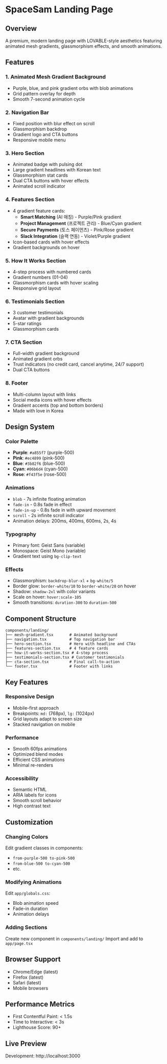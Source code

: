 # SpaceSam Landing Page

## Overview

A premium, modern landing page with LOVABLE-style aesthetics featuring animated mesh gradients, glassmorphism effects, and smooth animations.

## Features

### 1. Animated Mesh Gradient Background
- Purple, blue, and pink gradient orbs with blob animations
- Grid pattern overlay for depth
- Smooth 7-second animation cycle

### 2. Navigation Bar
- Fixed position with blur effect on scroll
- Glassmorphism backdrop
- Gradient logo and CTA buttons
- Responsive mobile menu

### 3. Hero Section
- Animated badge with pulsing dot
- Large gradient headlines with Korean text
- Glassmorphism stat cards
- Dual CTA buttons with hover effects
- Animated scroll indicator

### 4. Features Section
- 4 gradient feature cards:
  - **Smart Matching** (AI 매칭) - Purple/Pink gradient
  - **Project Management** (프로젝트 관리) - Blue/Cyan gradient
  - **Secure Payments** (토스 페이먼츠) - Pink/Rose gradient
  - **Slack Integration** (슬랙 연동) - Violet/Purple gradient
- Icon-based cards with hover effects
- Gradient backgrounds on hover

### 5. How It Works Section
- 4-step process with numbered cards
- Gradient numbers (01-04)
- Glassmorphism cards with hover scaling
- Responsive grid layout

### 6. Testimonials Section
- 3 customer testimonials
- Avatar with gradient backgrounds
- 5-star ratings
- Glassmorphism cards

### 7. CTA Section
- Full-width gradient background
- Animated gradient orbs
- Trust indicators (no credit card, cancel anytime, 24/7 support)
- Dual CTA buttons

### 8. Footer
- Multi-column layout with links
- Social media icons with hover effects
- Gradient accents (top and bottom borders)
- Made with love in Korea

## Design System

### Color Palette
- **Purple**: `#a855f7` (purple-500)
- **Pink**: `#ec4899` (pink-500)
- **Blue**: `#3b82f6` (blue-500)
- **Cyan**: `#06b6d4` (cyan-500)
- **Rose**: `#f43f5e` (rose-500)

### Animations
- `blob` - 7s infinite floating animation
- `fade-in` - 0.8s fade in effect
- `fade-in-up` - 0.8s fade in with upward movement
- `scroll` - 2s infinite scroll indicator
- Animation delays: 200ms, 400ms, 600ms, 2s, 4s

### Typography
- Primary font: Geist Sans (variable)
- Monospace: Geist Mono (variable)
- Gradient text using `bg-clip-text`

### Effects
- Glassmorphism: `backdrop-blur-xl` + `bg-white/5`
- Border glow: `border-white/10` to `border-white/20` on hover
- Shadow: `shadow-2xl` with color variants
- Scale on hover: `hover:scale-105`
- Smooth transitions: `duration-300` to `duration-500`

## Component Structure

```
components/landing/
├── mesh-gradient.tsx       # Animated background
├── navigation.tsx          # Top navigation bar
├── hero-section.tsx        # Hero with headline and CTAs
├── features-section.tsx    # 4 feature cards
├── how-it-works-section.tsx # 4-step process
├── testimonials-section.tsx # Customer testimonials
├── cta-section.tsx         # Final call-to-action
└── footer.tsx              # Footer with links
```

## Key Features

### Responsive Design
- Mobile-first approach
- Breakpoints: `md:` (768px), `lg:` (1024px)
- Grid layouts adapt to screen size
- Stacked navigation on mobile

### Performance
- Smooth 60fps animations
- Optimized blend modes
- Efficient CSS animations
- Minimal re-renders

### Accessibility
- Semantic HTML
- ARIA labels for icons
- Smooth scroll behavior
- High contrast text

## Customization

### Changing Colors
Edit gradient classes in components:
- `from-purple-500 to-pink-500`
- `from-blue-500 to-cyan-500`
- etc.

### Modifying Animations
Edit `app/globals.css`:
- Blob animation speed
- Fade-in duration
- Animation delays

### Adding Sections
Create new component in `components/landing/`
Import and add to `app/page.tsx`

## Browser Support
- Chrome/Edge (latest)
- Firefox (latest)
- Safari (latest)
- Mobile browsers

## Performance Metrics
- First Contentful Paint: < 1.5s
- Time to Interactive: < 3s
- Lighthouse Score: 90+

## Live Preview
Development: http://localhost:3000
